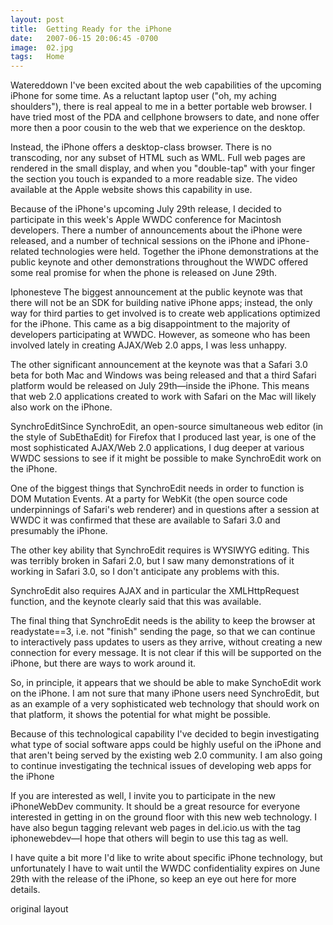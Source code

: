 ```yaml
---
layout: post
title:  Getting Ready for the iPhone
date:   2007-06-15 20:06:45 -0700
image:  02.jpg
tags:   Home
---
```


Watereddown I've been excited about the web capabilities of the upcoming iPhone for some time. As a reluctant laptop user ("oh, my aching shoulders"), there is real appeal to me in a better portable web browser. I have tried most of the PDA and cellphone browsers to date, and none offer more then a poor cousin to the web that we experience on the desktop.

Instead, the iPhone offers a desktop-class browser. There is no transcoding, nor any subset of HTML such as WML. Full web pages are rendered in the small display, and when you "double-tap" with your finger the section you touch is expanded to a more readable size. The video available at the Apple website shows this capability in use.

Because of the iPhone's upcoming July 29th release, I decided to participate in this week's Apple WWDC conference for Macintosh developers. There a number of announcements about the iPhone were released, and a number of technical sessions on the iPhone and iPhone-related technologies were held. Together the iPhone demonstrations at the public keynote and other demonstrations throughout the WWDC offered some real promise for when the phone is released on June 29th.

Iphonesteve The biggest announcement at the public keynote was that there will not be an SDK for building native iPhone apps; instead, the only way for third parties to get involved is to create web applications optimized for the iPhone. This came as a big disappointment to the majority of developers participating at WWDC. However, as someone who has been involved lately in creating AJAX/Web 2.0 apps, I was less unhappy.

The other significant announcement at the keynote was that a Safari 3.0 beta for both Mac and Windows was being released and that a third Safari platform would be released on July 29th—inside the iPhone. This means that web 2.0 applications created to work with Safari on the Mac will likely also work on the iPhone.

SynchroEditSince SynchroEdit, an open-source simultaneous web editor (in the style of SubEthaEdit) for Firefox that I produced last year, is one of the most sophisticated AJAX/Web 2.0 applications, I dug deeper at various WWDC sessions to see if it might be possible to make SynchroEdit work on the iPhone.

One of the biggest things that SynchroEdit needs in order to function is DOM Mutation Events. At a party for WebKit (the open source code underpinnings of Safari's web renderer) and in questions after a session at WWDC it was confirmed that these are available to Safari 3.0 and presumably the iPhone.

The other key ability that SynchroEdit requires is WYSIWYG editing. This was terribly broken in Safari 2.0, but I saw many demonstrations of it working in Safari 3.0, so I don't anticipate any problems with this.

SynchroEdit also requires AJAX and in particular the XMLHttpRequest function, and the keynote clearly said that this was available.

The final thing that SynchroEdit needs is the ability to keep the browser at readystate==3, i.e. not "finish" sending the page, so that we can continue to interactively pass updates to users as they arrive, without creating a new connection for every message. It is not clear if this will be supported on the iPhone, but there are ways to work around it.

So, in principle, it appears that we should be able to make SynchoEdit work on the iPhone. I am not sure that many iPhone users need SynchroEdit, but as an example of a very sophisticated web technology that should work on that platform, it shows the potential for what might be possible.

Because of this technological capability I've decided to begin investigating what type of social software apps could be highly useful on the iPhone and that aren't being served by the existing web 2.0 community. I am also going to continue investigating the technical issues of developing web apps for the iPhone

If you are interested as well, I invite you to participate in the new iPhoneWebDev community. It should be a great resource for everyone interested in getting in on the ground floor with this new web technology. I have also begun tagging relevant web pages in del.icio.us with the tag iphonewebdev—I hope that others will begin to use this tag as well.

I have quite a bit more I'd like to write about specific iPhone technology, but unfortunately I have to wait until the WWDC confidentiality expires on June 29th with the release of the iPhone, so keep an eye out here for more details.

original layout